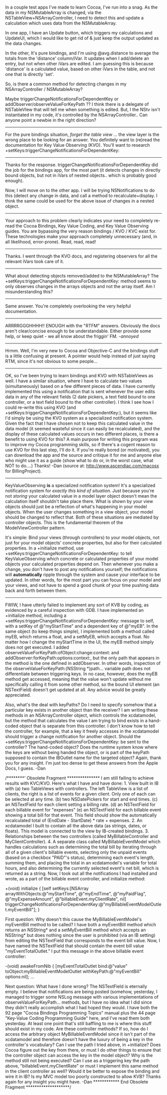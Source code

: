 

In a couple test apps I've made to learn Cocoa,  I've run into a snag.    As the data in my NSMutableArray is changed, via the NSTableView+NSArrayController,  I need to detect this and update a calculation which uses data from the NSMutableArray.

In one app, I have an Update button, which triggers my calculations and UpdateUI, which I would like to get rid of & just keep the output updated as the data changes.

In the other, It's pure bindings, and I'm using @avg.distance to average the totals from the 'distance' column/iVar.  It updates when I add/delete an entry, but not when other iVars are edited.    I am guessing this is because 'distance' is a calculated value, based on other iVars in the table, and not one that is directly 'set'.


So, is there a common method for detecting changes in my NSArrayController / NSMutableArray?

Maybe triggerChangeNotificationsForDependentKey  or   addObserver/observeValueForKeyPath ??    I think there is a delegate of NSTableVIew that will tell me when something is edited.  But, I the NStv isn't instantiated in my code, it's controlled by the NSArrayController..    Can anyone point a newbie in the right direction?

----

For the pure bindings situation, *forget the table view* ... the view layer is the wrong place to be looking for an answer. You definitely want to (re)read the documentation for Key Value Observing (KVO). You'll want to research +setKeys:triggerChangeNotificationsForDependentKey:

----

Thanks for the response.   triggerChangeNotificationsForDependentKey did the job for the bindings app, for the most part (it detects changes in directly bound objects, but not in iVars of nested objects.. which is probably good enough).

Now, I will move on to the other app.   I will be trying NSNotifications to do this (detect any change in data, and call a method to recalculate+display.  I think the same could be used for the above issue of changes in a nested object.

----

Your approach to this problem clearly indicates your need to completely re-read the Cocoa Bindings, Key Value Coding, and Key Value Observing guides. You are bypassing the very reason bindings / KVO / KVC exist for. These technologies make your approach completely unnecessary (and, in all likelihood, error-prone). Read, read, read!

----

Thanks.  I went through the KVO docs, and registering observers for all the relevant iVars took care of it.  

----

What about detecting objects removed/added to the NSMutableArray?  The +setKeys:triggerChangeNotificationsForDependentKey: method seems to only observes changes in the arrays objects and not the array itself. Am I misunderstanding this? 

----

Same answer. You're completely overlooking the very helpful documentation.

----

ARRRRGGGHHHH!! ENOUGH with the "RTFM" answers. Obviously the docs aren't clear/concise enough to be understandable. Either provide some help, or keep quiet - we all know about the friggin' FM.
-*annoyed*

----

Hrmm. Well, I'm very new to Cocoa and Objective-C and the bindings stuff is a little confusing at present. A pointer would help instead of just saying RTM, since it's not obvious to some people...

----

OK, so I've been trying to learn bindings and KVO with NSTableViews as well. I have a similar situation, where I have to calculate two values (simultaneously) based on a few different pieces of data. I have currently implemented this using a notification that is sent whenever the user edits data in any of the relevant fields (2 date pickers, a text field bound to one controller, or a text field bound to the other controller). I think I see how I could re-write this using KVO (and     +setKeys:triggerChangeNotificationsForDependentKey:), but it seems like I'd simply be using the KVO system as a specialized notification system. Given the fact that I have chosen not to keep this calculated value in the data model (it seemed wasteful since it can easily be recalculated), and the display of these calculated values occurs in two different places, is there a benefit to using KVO for this? A main purpose for writing this program was to improve my Cocoa programming skills, so if there's a cogent reason to use KVO for this last step, I'll do it. If you're really bored (or motivated), you can download the app and the source and critique it for me and anyone else who might use it as a guide (show what to do or, in the worst case, what NOT to do....) Thanks! -Dan (source at: http://www.ascendiac.com/macosx for BillingProject).

----

KeyValueObserving **is** a specialized notification system!  It's a specialized notification system for *exactly this kind of situation.*  Just because you're not *storing* your calculated value in a model layer object doesn't mean the calculation itself shouldn't take place there.  What is shown by your view objects should just be a reflection of what's happening in your model objects.  When the user changes something in a view object, your model should be changed to reflect that.  Both of these situations are mediated by controller objects.  This is the fundamental theorem of the ModelViewController pattern.

It's simple:  Bind your views (through controllers) to your model objects, not just for your model objects' concrete properties, but also for their calculated properties.  In a     +initialize method, use     +setKeys:triggerChangeNotificationsForDependentKey: to tell KeyValueObserving which concrete or calculated properties of your model objects your calculated properties depend on.  Then whenever you make a change, you don't have to post any notifications yourself; the notifications will **automatically** ripple through the system and cause your interface to be updated.  In other words, for the most part you can focus on your model and your views, and not have to spend a good chunk of your time pushing data back and forth between them.

----
FWIW, I have utterly failed to implement any sort of KVB by coding, as evidenced by a careful inspection with GDB. I have implemented an     +initialize method, including a     +setKeys:triggerChangeNotificationsForDependentKey: message to self, with a setKey of @"myStartTime" and a dependent key of @"myEB". In the same object (to keep things simple), I implemented both a method called myEB, which returns a float, and a setMyEB, which accepts a float. No matter how I change the myStartTime in the UI, the myEB method simply does not get executed. I added observeValueForKeyPath:ofObject:change:context: and addObserver:forKeyPath:options:context:, but the only path that appears in the method is the one defined in addObserver. In other words, inspection of the observeValueForKeyPath:(NSString *)path... variable path does not differentiate between triggering keys. In no case, however, does the myEB method get accessed, meaning that the value won't update without me specifically calling it from some other method, so the bound UI element (an NSTextField) doesn't get updated at all. Any advice would be greatly appreciated.

Also, what's the deal with keyPaths? Do I need to specify somehow that a particular key exists in another object than the receiver? I am writing these methods in an NSArrayController object, which controls the xcdatamodel, but the method that calculates the value I am trying to bind exists in a hand-coded object that is separate from this controller. I don't know how to tell the controller, for example, that a key it freely accesses in the xcdatamodel should trigger a change notification for another object. Should the     +setKeys:triggerChangeNotificationsForDependentKey: be sent to the controller? The hand-coded object? Does the runtime system know where the keys are without being handed the object, or is part of the keyPath supposed to contain the IBOutlet name for the targeted object? Again, thank you for any insight. I'm just too dense to get these answers from the Apple Docs, I guess. -Dan

/********' Obsolete Fragment ***************
I am still failing to achieve results with KVC/KVO. Here's what I have and have done: 1. View built in IB with (a) two TableViews with controllers. The left TableView is a list of clients, the right is a list of events for a given client. Only one of each can be selected at any time. (b) two NSDatePickers for start and end times. (c) an NSTextField for each client setting a billing rate. (d) an NSTextField for each billable event for "expenses" (e) an NSTextField for each billable event showing a total bill for that event. This field should show the automatically recalculated total of (EndDate - StartDate) * rate + expenses. 2. An xcdatamodel I built to contain all the above data (as strings, dates, or floats). This model is connected to the view by IB-created bindings. 3. Relationships between the two controllers (called MyBillableController and MyClientController). 4. A separate class called MyBillableEventModel which handles calculations such as determining the total bill by iterating through all of a given client's billable events, selecting only the unpaid events (based on a checkbox "PAID"'s status), determining each event's length, summing them, and placing the total in an xcdatamodel's variable for total hours, and also determining the currently selected event's net bill, which is returned as a string.
Now, I took out all the notifications I had installed and wrote, as a part of the billable event controller, and initialize method:
    
+(void) initialize
{
	[self setKeys:[NSArray arrayWithObjects:@"myStartTime", @"myEndTime", @"myPaidFlag", @"myExpenseAmount", @"billableEvent.myClientRate", nil]
	triggerChangeNotificationsForDependentKey:@"myBillableEventModelOutlet.myEventBill"];
}

First question: Why doesn't this cause the MyBillableEventModel's myEventBill method to be called? I have both a myEventBill method which returns an NSString* and a setMyEventBill method which accepts an NSString* but does nothing since the user is prohibited (via an IB setting) from editing the NSTextField that corresponds to the event bill value. Now, I have named the NSTextField that should contain the event bill value "myEventTotalOutlet." I put this message in the above billable event controller:
    
-(void) awakeFromNib
{
	[myEventTotalOutlet bind:@"value"
          toObject:myBillableEventModelOutlet
          withKeyPath:@"myEventBill"
          options:nil];
...

Next question: What have I done wrong? The NSTextField is eternally empty. I believe that notifications are being posted (somehow, yesterday, I managed to trigger some NSLog message with various implementations of observeValueForKeyPath... methods, but I have no idea what I did since they didn't really accomplish what I had hoped they would. I have both the 92 page "Cocoa Bindings Programming Topics" manual plus the 44 page "Key-Value Coding Programming Guide" here, and I've read them both yesterday. At least one point that's still baffling to me is where this stuff should exist in my code. Are these controller methods? If so, how do I access the arbitrary object MyBillableEventModel since it isn't part of the xcdatamodel and therefore doesn't have the luxury of being a key in the controller's vocabulary? Can I use the path I tried above, in +initialize? Does Cocoa figure out the key from there, or must I do other things to ensure that the controller object can access the key in the model object? Why is the method still not being executed? Can I use as a triggering key the path above, "billableEvent.myClientRate" or must I implement this same method in the client controller as well? Would it be better to expose the binding and wire it in IB? Is my MVC model too poorly constructed to allow KVB? Thanks again for any insight you might have. -Dan
************ End Obsolete Fragment ********************/
